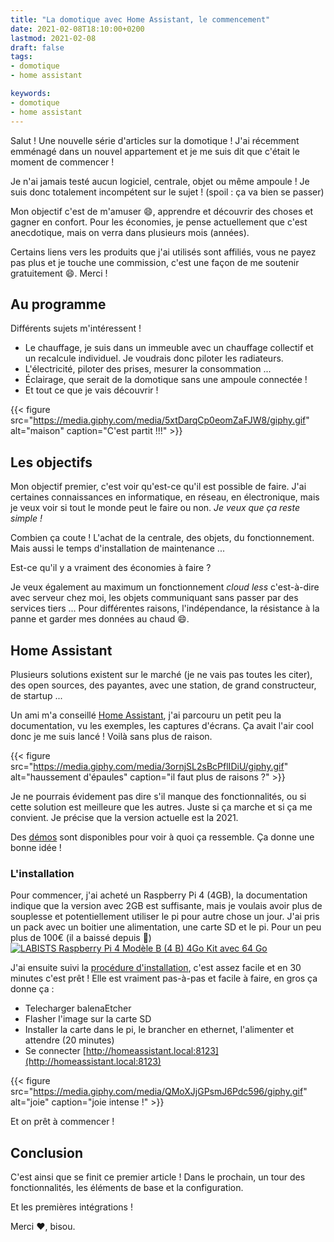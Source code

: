 ```yaml
---
title: "La domotique avec Home Assistant, le commencement"
date: 2021-02-08T18:10:00+0200
lastmod: 2021-02-08
draft: false
tags:
- domotique
- home assistant

keywords:
- domotique
- home assistant
---
```


Salut ! Une nouvelle série d'articles sur la domotique !
J'ai récemment emménagé dans un nouvel appartement et je me suis dit que c'était le moment de commencer !

Je n'ai jamais testé aucun logiciel, centrale, objet ou même ampoule ! Je suis donc totalement incompétent sur le sujet ! (spoil : ça va bien se passer)

Mon objectif c'est de m'amuser :smile:, apprendre et découvrir des choses et gagner en confort.
Pour les économies, je pense actuellement que c'est anecdotique, mais on verra dans plusieurs mois (années).

Certains liens vers les produits que j'ai utilisés sont affiliés, vous ne payez pas plus et je touche une commission, c'est une façon de me soutenir gratuitement :smile:. Merci !

## Au programme

Différents sujets m'intéressent !

- Le chauffage, je suis dans un immeuble avec un chauffage collectif et un recalcule individuel. Je voudrais donc piloter les radiateurs.
- L'électricité, piloter des prises, mesurer la consommation ...
- Éclairage, que serait de la domotique sans une ampoule connectée !
- Et tout ce que je vais découvrir !

{{< figure src="https://media.giphy.com/media/5xtDarqCp0eomZaFJW8/giphy.gif" alt="maison" caption="C'est partit !!!" >}}

## Les objectifs

Mon objectif premier, c'est voir qu'est-ce qu'il est possible de faire.
J'ai certaines connaissances en informatique, en réseau, en électronique, mais je veux voir si tout le monde peut le faire ou non.
*Je veux que ça reste simple !*

Combien ça coute ! L'achat de la centrale, des objets, du fonctionnement. Mais aussi le temps d'installation de maintenance ...

Est-ce qu'il y a vraiment des économies à faire ?

Je veux également au maximum un fonctionnement *cloud less* c'est-à-dire avec serveur chez moi, les objets communiquant sans passer par des services tiers ...
Pour différentes raisons, l'indépendance, la résistance à la panne et garder mes données au chaud :smile:.

## Home Assistant

Plusieurs solutions existent sur le marché (je ne vais pas toutes les citer), des open sources, des payantes, avec une station, de grand constructeur, de startup ...

Un ami m'a conseillé [Home Assistant](https://www.home-assistant.io/), j'ai parcouru un petit peu la documentation, vu les exemples, les captures d'écrans.
Ça avait l'air cool donc je me suis lancé ! Voilà sans plus de raison.

{{< figure src="https://media.giphy.com/media/3ornjSL2sBcPflIDiU/giphy.gif" alt="haussement d'épaules" caption="il faut plus de raisons ?" >}}

Je ne pourrais évidement pas dire s'il manque des fonctionnalités, ou si cette solution est meilleure que les autres.
Juste si ça marche et si ça me convient. Je précise que la version actuelle est la 2021.

Des [démos](https://demo.home-assistant.io/#/lovelace/0) sont disponibles pour voir à quoi ça ressemble. Ça donne une bonne idée !

### L'installation

Pour commencer, j'ai acheté un Raspberry Pi 4 (4GB), la documentation indique que la version avec 2GB est suffisante, mais je voulais avoir plus de souplesse et potentiellement utiliser le pi pour autre chose un jour.
J'ai pris un pack avec un boitier une alimentation, une carte SD et le pi. Pour un peu plus de 100€ (il a baissé depuis :grimacing:)
[![LABISTS Raspberry Pi 4 Modèle B (4 B) 4Go Kit avec 64 Go](//ws-eu.amazon-adsystem.com/widgets/q?_encoding=UTF8&MarketPlace=FR&ASIN=B07YYXNMG7&ServiceVersion=20070822&ID=AsinImage&WS=1&Format=_SL250_&tag=brunoacademie-21)](https://www.amazon.fr/gp/product/B07YYXNMG7/ref=as_li_tl?ie=UTF8&camp=1642&creative=6746&creativeASIN=B07YYXNMG7&linkCode=as2&tag=brunoacademie-21&linkId=6a1fcb4d208ea52389f2dc126a464fd3)


J'ai ensuite suivi la [procédure d'installation](https://www.home-assistant.io/getting-started/), c'est assez facile et en 30 minutes c'est prêt !
Elle est vraiment pas-à-pas et facile à faire, en gros ça donne ça :
- Telecharger balenaEtcher
- Flasher l'image sur la carte SD
- Installer la carte dans le pi, le brancher en ethernet, l'alimenter et attendre (20 minutes)
- Se connecter [http://homeassistant.local:8123](http://homeassistant.local:8123)

{{< figure src="https://media.giphy.com/media/QMoXJjGPsmJ6Pdc596/giphy.gif" alt="joie" caption="joie intense !" >}}

Et on prêt à commencer !

## Conclusion

C'est ainsi que se finit ce premier article ! Dans le prochain, un tour des fonctionnalités, les éléments de base et la configuration.

Et les premières intégrations !

Merci :heart:, bisou.
